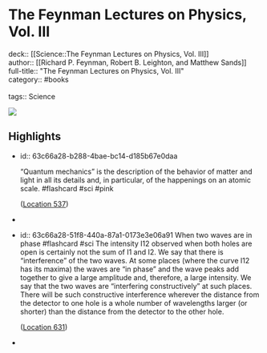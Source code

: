 # The Feynman Lectures on Physics, Vol. III

deck:: [[Science::The Feynman Lectures on Physics, Vol. III]]\
author:: [[Richard P. Feynman, Robert B. Leighton, and Matthew Sands]]\
full-title:: "The Feynman Lectures on Physics, Vol. III"\
category:: #books\
\
tags:: Science  

![](https://m.media-amazon.com/images/I/71UKZp0NUyL._SY160.jpg)
## Highlights
- id:: 63c66a28-b288-4bae-bc14-d185b67e0daa
  
  “Quantum mechanics” is the description of the behavior of matter and light in all its details and, in particular, of the happenings on an atomic scale. #flashcard  #sci #pink 
  
  
    ([Location 537](https://readwise.io/to_kindle?action=open&asin=B06XC9JGQJ&location=537))
-
- id:: 63c66a28-51f8-440a-87a1-0173e3e06a91
   When two waves are in phase #flashcard  #sci 
    The intensity I12 observed when both holes are open is certainly not the sum of I1 and I2. We say that there is “interference” of the two waves. At some places (where the curve I12 has its maxima) the waves are “in phase” and the wave peaks add together to give a large amplitude and, therefore, a large intensity. We say that the two waves are “interfering constructively” at such places. There will be such constructive interference wherever the distance from the detector to one hole is a whole number of wavelengths larger (or shorter) than the distance from the detector to the other hole.
  
    ([Location 631](https://readwise.io/to_kindle?action=open&asin=B06XC9JGQJ&location=631))
-